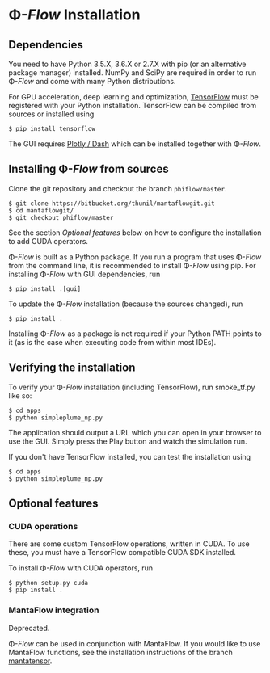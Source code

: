 # Φ-*Flow* Installation

## Dependencies

You need to have Python 3.5.X, 3.6.X or 2.7.X with pip (or an alternative package manager) installed.
NumPy and SciPy are required in order to run Φ-*Flow* and come with many Python distributions.

For GPU acceleration, deep learning and optimization, [TensorFlow](https://www.tensorflow.org/install/) must be registered with your Python installation.
TensorFlow can be compiled from sources or installed using

```
$ pip install tensorflow
```

The GUI requires [Plotly / Dash](https://dash.plot.ly/installation) which can be installed together with Φ-*Flow*.


## Installing Φ-*Flow* from sources

Clone the git repository and checkout the branch `phiflow/master`.

```
$ git clone https://bitbucket.org/thunil/mantaflowgit.git
$ cd mantaflowgit/
$ git checkout phiflow/master
```

See the section *Optional features* below on how to configure the installation to add CUDA operators.

Φ-*Flow* is built as a Python package.
If you run a program that uses Φ-*Flow* from the command line, it is recommended to install Φ-*Flow* using pip.
For installing Φ-*Flow* with GUI dependencies, run
```
$ pip install .[gui]
```

To update the Φ-*Flow* installation (because the sources changed), run
```
$ pip install .
```

Installing Φ-*Flow* as a package is not required if your Python PATH points to it (as is the case when executing code from within most IDEs).


## Verifying the installation

To verify your Φ-*Flow* installation (including TensorFlow), run smoke_tf.py like so:
```
$ cd apps
$ python simpleplume_np.py
```

The application should output a URL which you can open in your browser to use the GUI.
Simply press the Play button and watch the simulation run.

If you don't have TensorFlow installed, you can test the installation using
```
$ cd apps
$ python simpleplume_np.py
```


## Optional features

### CUDA operations

There are some custom TensorFlow operations, written in CUDA.
To use these, you must have a TensorFlow compatible CUDA SDK installed.

To install Φ-*Flow* with CUDA operators, run
```
$ python setup.py cuda
$ pip install .
```

### MantaFlow integration

Deprecated.

Φ-*Flow* can be used in conjunction with MantaFlow.
If you would like to use MantaFlow functions, see the installation instructions of the branch [mantatensor](https://bitbucket.org/thunil/mantaflowgit/src/mantatensor/).
